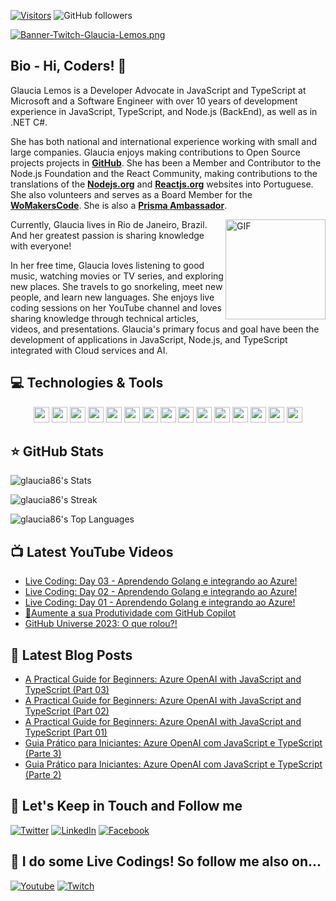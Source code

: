 [![Visitors](https://api.visitorbadge.io/api/visitors?path=glaucia86%2Fgithub-visitors-badge&countColor=%23263759)](https://visitorbadge.io/status?path=glaucia86%2Fgithub-visitors-badge)
![GitHub followers](https://img.shields.io/github/followers/glaucia86?style=social)

[![Banner-Twitch-Glaucia-Lemos.png](https://i.postimg.cc/L8ZjLxZm/Banner-Twitch-Glaucia-Lemos.png)](https://postimg.cc/ZW49hFcQ)

## Bio - Hi, Coders! 👋

Glaucia Lemos is a Developer Advocate in JavaScript and TypeScript at Microsoft and a Software Engineer with over 10 years of development experience in JavaScript, TypeScript, and Node.js (BackEnd), as well as in .NET C#. 

She has both national and international experience working with small and large companies. Glaucia enjoys making contributions to Open Source projects projects in **[GitHub](https://github.com/glaucia86)**. She has been a Member and Contributor to the Node.js Foundation and the React Community, making contributions to the translations of the **[Nodejs.org](https://nodejs.org/en)** and **[Reactjs.org](https://react.dev/)** websites into Portuguese. She also volunteers and serves as a Board Member for the **[WoMakersCode](https://womakerscode.org/)**. 
She is also a **[Prisma Ambassador](https://www.prisma.io/ambassador)**. 

<img align="right" alt="GIF" height="160px" src="https://media.giphy.com/media/du3J3cXyzhj75IOgvA/giphy.gif" />

Currently, Glaucia lives in Rio de Janeiro, Brazil. And her greatest passion is sharing knowledge with everyone!

In her free time, Glaucia loves listening to good music, watching movies or TV series, and exploring new places. She travels to go snorkeling, meet new people, and learn new languages. She enjoys live coding sessions on her YouTube channel and loves sharing knowledge through technical articles, videos, and presentations. Glaucia's primary focus and goal have been the development of applications in JavaScript, Node.js, and TypeScript integrated with Cloud services and AI.

## 💻 Technologies & Tools

<p align="center">

<img src="https://img.shields.io/badge/javascript-%23F7DF1E.svg?&style=for-the-badge&logo=javascript&logoColor=black" height="25"/>
<img src="https://img.shields.io/badge/typescript%20-%23007ACC.svg?&style=for-the-badge&logo=typescript&logoColor=white" height="25"/>
<img src="https://img.shields.io/badge/node.js%20-%2343853D.svg?&style=for-the-badge&logo=node.js&logoColor=white" height="25"/>
<img src="https://img.shields.io/badge/express.js%20-%23404d59.svg?&style=for-the-badge" height="25"/>
<img src="https://img.shields.io/badge/vuejs%20-%2335495e.svg?&style=for-the-badge&logo=vue.js&logoColor=%234FC08D" height="25"/>
<img src="https://img.shields.io/badge/react%20-%2320232a.svg?&style=for-the-badge&logo=react&logoColor=%2361DAFB" height="25"/>
<img src="https://img.shields.io/badge/angular%20-%23DD0031.svg?&style=for-the-badge&logo=angular&logoColor=white" height="25"/>
<img src="https://img.shields.io/badge/bootstrap%20-%23563D7C.svg?&style=for-the-badge&logo=bootstrap&logoColor=white" height="25"/>
<img src="https://img.shields.io/badge/postgres-%23316192.svg?&style=for-the-badge&logo=postgresql&logoColor=white" height="25"/>
<img src="https://img.shields.io/badge/-npm-CB3837?style=flat-square&logo=npm" height="25"/>
<img src="https://img.shields.io/badge/-GitHub-181717?style=flat-square&logo=github" height="25"/>
<img src="https://img.shields.io/badge/MongoDB-%234ea94b.svg?&style=for-the-badge&logo=mongodb&logoColor=white" height="25"/>
<img src="https://img.shields.io/badge/dotnet-net%23239120.svg?color=5C2D91&style=for-the-badge&logo=.net&logoColor=white" height="25"/>
<img src="https://img.shields.io/badge/Microsoft%20Azure-0089D6?logo=microsoft-azure&logoColor=white&style=for-the-badge" height="25"/>
<img src="https://img.shields.io/badge/c%23%20-%23239120.svg?&style=for-the-badge&logo=c-sharp&logoColor=white" height="25"/>

</p>


## ⭐ GitHub Stats

![glaucia86's Stats](https://github-readme-stats.vercel.app/api?username=glaucia86&theme=radical&show_icons=true&hide_border=true&count_private=true)

![glaucia86's Streak](https://github-readme-streak-stats.herokuapp.com/?user=glaucia86&theme=radical&hide_border=true)

![glaucia86's Top Languages](https://github-readme-stats.vercel.app/api/top-langs/?username=glaucia86&theme=radical&show_icons=true&hide_border=true&layout=compact)

## 📺 Latest YouTube Videos
<!-- YOUTUBE:START -->
- [Live Coding: Day 03 - Aprendendo Golang e integrando ao Azure!](https://www.youtube.com/watch?v=K8T7MMrHpLs)
- [Live Coding: Day 02 - Aprendendo Golang e integrando ao Azure!](https://www.youtube.com/watch?v=ikvLp1kV-uE)
- [Live Coding: Day 01 - Aprendendo Golang e integrando ao Azure!](https://www.youtube.com/watch?v=Mj1fcWyzft4)
- [🎯Aumente a sua Produtividade com GitHub Copilot](https://www.youtube.com/watch?v=YSGxHZEwnGY)
- [GitHub Universe 2023: O que rolou?!](https://www.youtube.com/watch?v=PlWflTyrZww)
<!-- YOUTUBE:END -->

## 📕 Latest Blog Posts

<!-- BLOG-POST-LIST:START -->
- [A Practical Guide for Beginners: Azure OpenAI with JavaScript and TypeScript &lpar;Part 03&rpar;](https://dev.to/azure/a-practical-guide-for-beginners-azure-openai-with-javascript-and-typescript-part-03-2n68)
- [A Practical Guide for Beginners: Azure OpenAI with JavaScript and TypeScript &lpar;Part 02&rpar;](https://dev.to/azure/a-practical-guide-for-beginners-azure-openai-with-javascript-and-typescript-part-02-4ngm)
- [A Practical Guide for Beginners: Azure OpenAI with JavaScript and TypeScript &lpar;Part 01&rpar;](https://dev.to/azure/a-practical-guide-for-beginners-azure-openai-with-javascript-and-typescript-part-01-5ajh)
- [Guia Prático para Iniciantes: Azure OpenAI com JavaScript e TypeScript &lpar;Parte 3&rpar;](https://dev.to/azure/guia-pratico-para-iniciantes-azure-openai-com-javascript-e-typescript-parte-3-52o4)
- [Guia Prático para Iniciantes: Azure OpenAI com JavaScript e TypeScript &lpar;Parte 2&rpar;](https://dev.to/azure/guia-pratico-para-iniciantes-azure-openai-com-javascript-e-typescript-parte-2-1ij1)
<!-- BLOG-POST-LIST:END -->

## 🎯 Let's Keep in Touch and Follow me 

[![Twitter](https://img.shields.io/badge/twitter-%231DA1F2.svg?&style=for-the-badge&logo=twitter&logoColor=white)](https://twitter.com/glaucia_lemos86)
[![LinkedIn](https://img.shields.io/badge/linkedin-%230077B5.svg?&style=for-the-badge&logo=linkedin&logoColor=white)](https://www.linkedin.com/in/glaucialemos/)
[![Facebook](https://img.shields.io/badge/facebook-%231877F2.svg?&style=for-the-badge&logo=facebook&logoColor=white)](https://www.facebook.com/glaucia.lemos.1029)


## 🔴 I do some Live Codings! So follow me also on...

[![Youtube](https://img.shields.io/badge/youtube-%23FF0000.svg?&style=for-the-badge&logo=youtube&logoColor=white)](https://www.youtube.com/user/l32759)
[![Twitch](https://img.shields.io/badge/twitch-%239146FF.svg?&style=for-the-badge&logo=twitch&logoColor=white)](https://www.twitch.tv/glaucia_lemos86)
